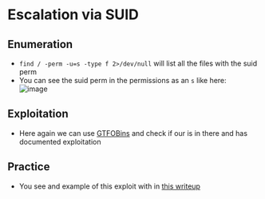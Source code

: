 # Escalation via SUID

## Enumeration

- `find / -perm -u=s -type f 2>/dev/null` will list all the files with the suid perm
- You can see the suid perm in the permissions as an `s` like here:  
![image](https://user-images.githubusercontent.com/96747355/167308910-5b0a0157-6586-46bd-a213-42c229e996e8.png)  

## Exploitation

- Here again we can use [GTFOBins](https://gtfobins.github.io/#+suid) and check if our is in there and has documented exploitation


## Practice

- You see and example of this exploit with in [this writeup](../writeups/THM-vulnversity.md)
